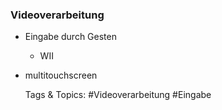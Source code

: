 ### Videoverarbeitung

- Eingabe durch Gesten

	- WII

- multitouchscreen

   Tags & Topics:
   #Videoverarbeitung
   #Eingabe